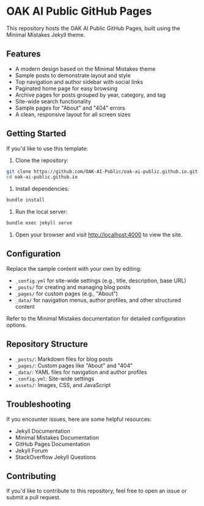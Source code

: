 # OAK AI Public GitHub Pages

This repository hosts the OAK AI Public GitHub Pages, built using the Minimal Mistakes Jekyll theme.

## Features

* A modern design based on the Minimal Mistakes theme
* Sample posts to demonstrate layout and style
* Top navigation and author sidebar with social links
* Paginated home page for easy browsing
* Archive pages for posts grouped by year, category, and tag
* Site-wide search functionality
* Sample pages for "About" and "404" errors
* A clean, responsive layout for all screen sizes

## Getting Started

If you'd like to use this template:

1. Clone the repository:

```bash
git clone https://github.com/OAK-AI-Public/oak-ai-public.github.io.git
cd oak-ai-public.github.io
```

1. Install dependencies:

```bash
bundle install
```

1. Run the local server:

```bash
bundle exec jekyll serve
```

1. Open your browser and visit [http://localhost:4000](http://localhost:4000) to view the site.

## Configuration

Replace the sample content with your own by editing:

* `_config.yml` for site-wide settings (e.g., title, description, base URL)
* `_posts/` for creating and managing blog posts
* `_pages/` for custom pages (e.g., "About")
* `_data/` for navigation menus, author profiles, and other structured content

Refer to the Minimal Mistakes documentation for detailed configuration options.

## Repository Structure

* `_posts/`: Markdown files for blog posts
* `_pages/`: Custom pages like "About" and "404"
* `_data/`: YAML files for navigation and author profiles
* `_config.yml`: Site-wide settings
* `assets/`: Images, CSS, and JavaScript

## Troubleshooting

If you encounter issues, here are some helpful resources:

* Jekyll Documentation
* Minimal Mistakes Documentation
* GitHub Pages Documentation
* Jekyll Forum
* StackOverflow Jekyll Questions

## Contributing

If you'd like to contribute to this repository, feel free to open an issue or submit a pull request.
